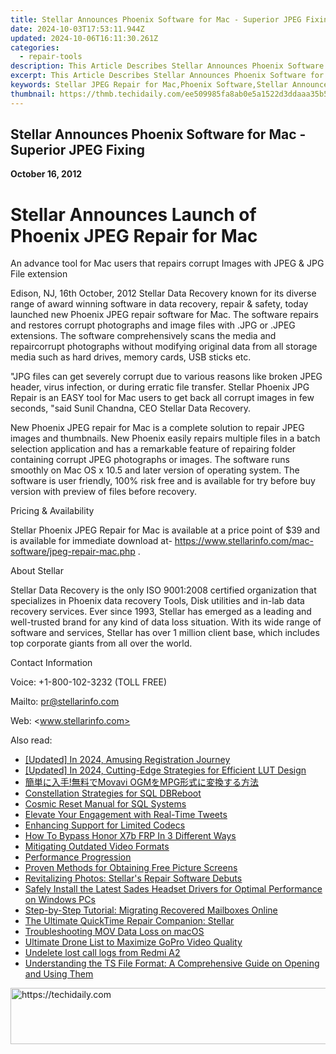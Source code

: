 ```yaml
---
title: Stellar Announces Phoenix Software for Mac - Superior JPEG Fixing
date: 2024-10-03T17:53:11.944Z
updated: 2024-10-06T16:11:30.261Z
categories:
  - repair-tools
description: This Article Describes Stellar Announces Phoenix Software for Mac - Superior JPEG Fixing
excerpt: This Article Describes Stellar Announces Phoenix Software for Mac - Superior JPEG Fixing
keywords: Stellar JPEG Repair for Mac,Phoenix Software,Stellar Announces Mac Image Enhancer,Superior JPEG Fixing Tools,Stellar Mac JPEG Optimizer,Stellar Image Correction for Mac,stellar announces phoenix software for mac superior jpeg fixing
thumbnail: https://thmb.techidaily.com/ee509985fa8ab0e5a1522d3ddaaa35b579b8ee6b6edaefb4d7205a810da0e219.jpg
---
```


## Stellar Announces Phoenix Software for Mac - Superior JPEG Fixing

**October 16, 2012**

# **Stellar Announces Launch of Phoenix JPEG Repair for Mac**

 An advance tool for Mac users that repairs corrupt Images with JPEG & JPG File extension

 Edison, NJ, 16th October, 2012 Stellar Data Recovery known for its diverse range of award winning software in data recovery, repair & safety, today launched new Phoenix JPEG repair software for Mac. The software repairs and restores corrupt photographs and image files with .JPG or .JPEG extensions. The software comprehensively scans the media and repaircorrupt photographs without modifying original data from all storage media such as hard drives, memory cards, USB sticks etc.

 "JPG files can get severely corrupt due to various reasons like broken JPEG header, virus infection, or during erratic file transfer. Stellar Phoenix JPG Repair is an EASY tool for Mac users to get back all corrupt images in few seconds, "said Sunil Chandna, CEO Stellar Data Recovery.

 New Phoenix JPEG repair for Mac is a complete solution to repair JPEG images and thumbnails. New Phoenix easily repairs multiple files in a batch selection application and has a remarkable feature of repairing folder containing corrupt JPEG photographs or images. The software runs smoothly on Mac OS x 10.5 and later version of operating system. The software is user friendly, 100% risk free and is available for try before buy version with preview of files before recovery.

Pricing & Availability

 Stellar Phoenix JPEG Repair for Mac is available at a price point of $39 and is available for immediate download at- <https://www.stellarinfo.com/mac-software/jpeg-repair-mac.php> .

About Stellar

 Stellar Data Recovery is the only ISO 9001:2008 certified organization that specializes in Phoenix data recovery Tools, Disk utilities and in-lab data recovery services. Ever since 1993, Stellar has emerged as a leading and well-trusted brand for any kind of data loss situation. With its wide range of software and services, Stellar has over 1 million client base, which includes top corporate giants from all over the world.
  
Contact Information

Voice: +1-800-102-3232 (TOLL FREE)

Mailto: <pr@stellarinfo.com>

 Web: <www.stellarinfo.com>

<ins class="adsbygoogle"
     style="display:block"
     data-ad-format="autorelaxed"
     data-ad-client="ca-pub-7571918770474297"
     data-ad-slot="1223367746"></ins>

<ins class="adsbygoogle"
     style="display:block"
     data-ad-client="ca-pub-7571918770474297"
     data-ad-slot="8358498916"
     data-ad-format="auto"
     data-full-width-responsive="true"></ins>

<span class="atpl-alsoreadstyle">Also read:</span>
<div><ul>
<li><a href="https://fox-helps.techidaily.com/updated-in-2024-amusing-registration-journey/"><u>[Updated] In 2024, Amusing Registration Journey</u></a></li>
<li><a href="https://fox-friendly.techidaily.com/updated-in-2024-cutting-edge-strategies-for-efficient-lut-design/"><u>[Updated] In 2024, Cutting-Edge Strategies for Efficient LUT Design</u></a></li>
<li><a href="https://win-bytes.techidaily.com/movavi-ogmmpg/"><u>簡単に入手!無料でMovavi OGMをMPG形式に変換する方法</u></a></li>
<li><a href="https://data-wizards.techidaily.com/constellation-strategies-for-sql-dbreboot/"><u>Constellation Strategies for SQL DBReboot</u></a></li>
<li><a href="https://data-wizards.techidaily.com/cosmic-reset-manual-for-sql-systems/"><u>Cosmic Reset Manual for SQL Systems</u></a></li>
<li><a href="https://twitter-videos.techidaily.com/elevate-your-engagement-with-real-time-tweets/"><u>Elevate Your Engagement with Real-Time Tweets</u></a></li>
<li><a href="https://data-wizards.techidaily.com/enhancing-support-for-limited-codecs/"><u>Enhancing Support for Limited Codecs</u></a></li>
<li><a href="https://bypass-frp.techidaily.com/how-to-bypass-honor-x7b-frp-in-3-different-ways-by-drfone-android/"><u>How To Bypass Honor X7b FRP In 3 Different Ways</u></a></li>
<li><a href="https://data-wizards.techidaily.com/mitigating-outdated-video-formats/"><u>Mitigating Outdated Video Formats</u></a></li>
<li><a href="https://data-wizards.techidaily.com/performance-progression/"><u>Performance Progression</u></a></li>
<li><a href="https://article-knowledge.techidaily.com/proven-methods-for-obtaining-free-picture-screens/"><u>Proven Methods for Obtaining Free Picture Screens</u></a></li>
<li><a href="https://data-wizards.techidaily.com/revitalizing-photos-stellars-repair-software-debuts/"><u>Revitalizing Photos: Stellar's Repair Software Debuts</u></a></li>
<li><a href="https://win-dash.techidaily.com/safely-install-the-latest-sades-headset-drivers-for-optimal-performance-on-windows-pcs/"><u>Safely Install the Latest Sades Headset Drivers for Optimal Performance on Windows PCs</u></a></li>
<li><a href="https://data-wizards.techidaily.com/step-by-step-tutorial-migrating-recovered-mailboxes-online/"><u>Step-by-Step Tutorial: Migrating Recovered Mailboxes Online</u></a></li>
<li><a href="https://data-wizards.techidaily.com/the-ultimate-quicktime-repair-companion-stellar/"><u>The Ultimate QuickTime Repair Companion: Stellar</u></a></li>
<li><a href="https://data-wizards.techidaily.com/troubleshooting-mov-data-loss-on-macos/"><u>Troubleshooting MOV Data Loss on macOS</u></a></li>
<li><a href="https://fox-direct.techidaily.com/ultimate-drone-list-to-maximize-gopro-video-quality/"><u>Ultimate Drone List to Maximize GoPro Video Quality</u></a></li>
<li><a href="https://techidaily.com/undelete-lost-call-logs-from-redmi-a2-by-fonelab-android-recover-call-logs/"><u>Undelete lost call logs from Redmi A2</u></a></li>
<li><a href="https://some-approaches.techidaily.com/understanding-the-ts-file-format-a-comprehensive-guide-on-opening-and-using-them/"><u>Understanding the TS File Format: A Comprehensive Guide on Opening and Using Them</u></a></li>
</ul></div>

<!-- affiliate ads begin -->
<a href="https://appsumo.8odi.net/c/5597632/2052063/7443" target="_top" id="2052063">
  <img src="//a.impactradius-go.com/display-ad/7443-2052063" border="0" alt="https://techidaily.com" width="728" height="90"/>
</a>
<img height="0" width="0" src="https://appsumo.8odi.net/i/5597632/2052063/7443" style="position:absolute;visibility:hidden;" border="0" />
<!-- affiliate ads end -->

